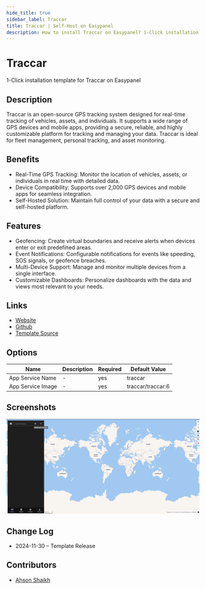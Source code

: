 ```yaml
---
hide_title: true
sidebar_label: Traccar
title: Traccar | Self-Host on Easypanel
description: How to install Traccar on Easypanel? 1-Click installation template for Traccar on Easypanel
---
```


<!-- generated -->

# Traccar

1-Click installation template for Traccar on Easypanel

## Description

Traccar is an open-source GPS tracking system designed for real-time tracking of vehicles, assets, and individuals. It supports a wide range of GPS devices and mobile apps, providing a secure, reliable, and highly customizable platform for tracking and managing your data. Traccar is ideal for fleet management, personal tracking, and asset monitoring.

## Benefits

- Real-Time GPS Tracking: Monitor the location of vehicles, assets, or individuals in real time with detailed data.
- Device Compatibility: Supports over 2,000 GPS devices and mobile apps for seamless integration.
- Self-Hosted Solution: Maintain full control of your data with a secure and self-hosted platform.

## Features

- Geofencing: Create virtual boundaries and receive alerts when devices enter or exit predefined areas.
- Event Notifications: Configurable notifications for events like speeding, SOS signals, or geofence breaches.
- Multi-Device Support: Manage and monitor multiple devices from a single interface.
- Customizable Dashboards: Personalize dashboards with the data and views most relevant to your needs.

## Links

- [Website](https://www.traccar.org/)
- [Github](https://github.com/traccar/traccar)
- [Template Source](https://github.com/easypanel-io/templates/tree/main/templates/traccar)

## Options

Name | Description | Required | Default Value
-|-|-|-
App Service Name | - | yes | traccar
App Service Image | - | yes | traccar/traccar:6

## Screenshots

![Traccar Screenshot](./assets/screenshot.png)

## Change Log

- 2024-11-30 – Template Release

## Contributors

- [Ahson Shaikh](https://github.com/Ahson-Shaikh)
